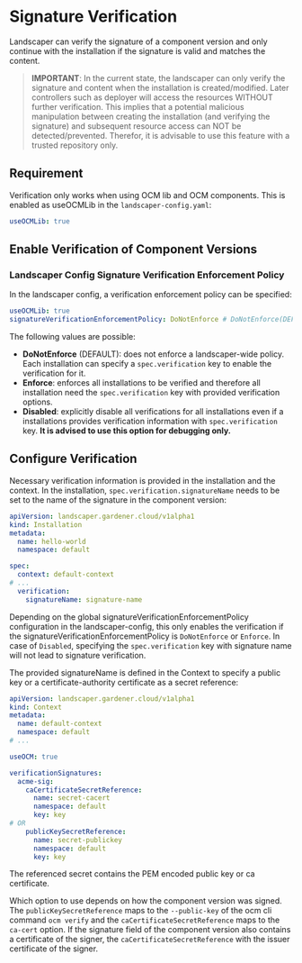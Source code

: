 # Signature Verification

Landscaper can verify the signature of a component version and only continue with the installation if the signature is valid and matches the content.

> **IMPORTANT**: In the current state, the landscaper can only verify the signature and content when the installation is created/modified. Later controllers such as deployer will access the resources WITHOUT further verification. This implies that a potential malicious manipulation between creating the installation (and verifying the signature) and subsequent resource access can NOT be detected/prevented. Therefor, it is advisable to use this feature with a trusted repository only.

## Requirement

Verification only works when using OCM lib and OCM components. This is enabled as useOCMLib in the `landscaper-config.yaml`:
```yaml
useOCMLib: true
```

## Enable Verification of Component Versions

### Landscaper Config Signature Verification Enforcement Policy

In the landscaper config, a verification enforcement policy can be specified:
```yaml
useOCMLib: true
signatureVerificationEnforcementPolicy: DoNotEnforce # DoNotEnforce(DEFAULT)|Enforce|Disabled
```
The following values are possible:
- **DoNotEnforce** (DEFAULT): does not enforce a landscaper-wide policy. Each installation can specify a `spec.verification` key to enable the verification for it.
- **Enforce**: enforces all installations to be verified and therefore all installation need the `spec.verification` key with provided verification options.
- **Disabled**: explicitly disable all verifications for all installations even if a installations provides verification information with `spec.verification` key. **It is advised to use this option for debugging only.**

## Configure Verification

Necessary verification information is provided in the installation and the context.
In the installation, `spec.verification.signatureName` needs to be set to the name of the signature in the component version:
```yaml
apiVersion: landscaper.gardener.cloud/v1alpha1
kind: Installation
metadata:
  name: hello-world
  namespace: default

spec:
  context: default-context
# ...
  verification: 
    signatureName: signature-name
```
Depending on the global signatureVerificationEnforcementPolicy configuration in the landscaper-config, this only enables the verification if the signatureVerificationEnforcementPolicy is `DoNotEnforce` or `Enforce`. In case of `Disabled`, specifying the `spec.verification` key with signature name will not lead to signature verification.

The provided signatureName is defined in the Context to specify a public key or a certificate-authority certificate as a secret reference:
```yaml
apiVersion: landscaper.gardener.cloud/v1alpha1
kind: Context
metadata:
  name: default-context
  namespace: default
# ...

useOCM: true

verificationSignatures:
  acme-sig:
    caCertificateSecretReference:
      name: secret-cacert
      namespace: default
      key: key
# OR
    publicKeySecretReference:
      name: secret-publickey
      namespace: default
      key: key
```
The referenced secret contains the PEM encoded public key or ca certificate.

Which option to use depends on how the component version was signed. The `publicKeySecretReference` maps to the `--public-key` of the ocm cli command `ocm verify` and the `caCertificateSecretReference` maps to the `ca-cert` option.
If the signature field of the component version also contains a certificate of the signer, the `caCertificateSecretReference` with the issuer certificate of the signer. 